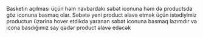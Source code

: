 Basketin açılması üçün həm navbardakı səbət iconuna həm də productsda göz iconuna basmaq olar.
Səbətə yeni product əlavə etmək üçün istədiyimiz productun üzərinə hover etdikdə yaranan səbət iconuna basmaq lazımdır və icona basdığımız say qədər product əlavə edəcək
